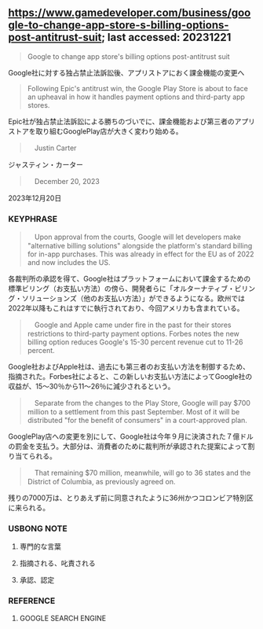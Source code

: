 ## https://www.gamedeveloper.com/business/google-to-change-app-store-s-billing-options-post-antitrust-suit; last accessed: 20231221

> Google to change app store's billing options post-antitrust suit

Google社に対する独占禁止法訴訟後、アプリストアにおく課金機能の変更へ


> Following Epic's antitrust win, the Google Play Store is about to face an upheaval in how it handles payment options and third-party app stores.

Epic社が独占禁止法訴訟による勝ちのづいでに、課金機能および第三者のアプリストアを取り組むGooglePlay店が大きく変わり始める。

>　Justin Carter

ジャスティン・カーター

>　December 20, 2023

2023年12月20日

### KEYPHRASE

>　Upon approval from the courts, Google will let developers make "alternative billing solutions" alongside the platform's standard billing for in-app purchases. This was already in effect for the EU as of 2022 and now includes the US.

各裁判所の承認を得て、Google社はプラットフォームにおいて課金するための標準ビリング（お支払い方法）の傍ら、開発者らに「オルターナティブ・ビリング・ソリューションズ（他のお支払い方法）」ができるようになる。欧州では2022年以降もこれはすでに執行されており、今回アメリカも含まれている。

>　Google and Apple came under fire in the past for their stores restrictions to third-party payment options. Forbes notes the new billing option reduces Google's 15-30 percent revenue cut to 11-26 percent.

Google社およびApple社は、過去にも第三者のお支払い方法を制御するため、指摘された。Forbes社によると、この新しいお支払い方法によってGoogle社の収益が、15〜30％から11〜26％に減少されるという。

>　Separate from the changes to the Play Store, Google will pay $700 million to a settlement from this past September. Most of it will be distributed "for the benefit of consumers" in a court-approved plan.

GooglePlay店への変更を別にして、Google社は今年９月に決済された７億ドルの罰金を支払う。大部分は、消費者のために裁判所が承認された提案によって割り当てられる。

>　That remaining $70 million, meanwhile, will go to 36 states and the District of Columbia, as previously agreed on.

残りの7000万は、とりあえず前に同意されたように36州かつコロンビア特別区に来られる。

### USBONG NOTE

1) 専門的な言葉

2) 指摘される、叱責される

3) 承認、認定

### REFERENCE

1) GOOGLE SEARCH ENGINE
